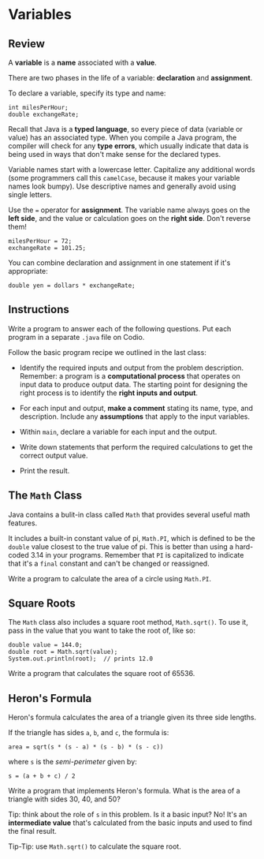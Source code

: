 # Variables

## Review

A **variable** is a **name** associated with a **value**.

There are two phases in the life of a variable: **declaration** and **assignment**.

To declare a variable, specify its type and name:

```
int milesPerHour;
double exchangeRate;
```

Recall that Java is a **typed language**, so every piece of data (variable or value) has an associated type. When you compile a Java
program, the compiler will check for any **type errors**, which usually indicate that data is being used in ways that don't make sense
for the declared types.

Variable names start with a lowercase letter. Capitalize any additional words (some programmers call this `camelCase`, because it makes
your variable names look bumpy). Use descriptive names and generally avoid using single letters.

Use the `=` operator for **assignment**. The variable name always goes on the **left side**, and the value or calculation goes on the **right side**. Don't reverse them!

```
milesPerHour = 72;
exchangeRate = 101.25;
```

You can combine declaration and assignment in one statement if it's appropriate:

```
double yen = dollars * exchangeRate;
```

## Instructions

Write a program to answer each of the following questions. Put each program in a separate `.java` file on Codio.

Follow the basic program recipe we outlined in the last class:

- Identify the required inputs and output from the problem description. Remember: a program is a **computational process** that operates
on input data to produce output data. The starting point for designing the right process is to identify the **right inputs and output**.

- For each input and output, **make a comment** stating its name, type, and description. Include any **assumptions** that apply to the input variables.

- Within `main`, declare a variable for each input and the output.

- Write down statements that perform the required calculations to get the correct output value.

- Print the result.

## The `Math` Class

Java contains a bulit-in class called `Math` that provides several useful math features.

It includes a built-in constant value of pi, `Math.PI`, which is defined to be the `double` value closest to the true value of pi.
This is better than using a hard-coded 3.14 in your programs. Remember that `PI` is capitalized to indicate that it's a `final` constant
and can't be changed or reassigned.

Write a program to calculate the area of a circle using `Math.PI`.

## Square Roots

The `Math` class also includes a square root method, `Math.sqrt()`. To use it, pass in the value that you want to take the 
root of, like so:

```
double value = 144.0;
double root = Math.sqrt(value);
System.out.println(root);  // prints 12.0
```

Write a program that calculates the square root of 65536.

## Heron's Formula

Heron's formula calculates the area of a triangle given its three side lengths.

If the triangle has sides `a`, `b`, and `c`, the formula is:

```
area = sqrt(s * (s - a) * (s - b) * (s - c))
```

where `s` is the *semi-perimeter* given by:

```
s = (a + b + c) / 2
```

Write a program that implements Heron's formula. What is the area of a triangle with sides 30, 40, and 50?

Tip: think about the role of `s` in this problem. Is it a basic input? No! It's an **intermediate value** that's calculated from the
basic inputs and used to find the final result.

Tip-Tip: use `Math.sqrt()` to calculate the square root.

## 
